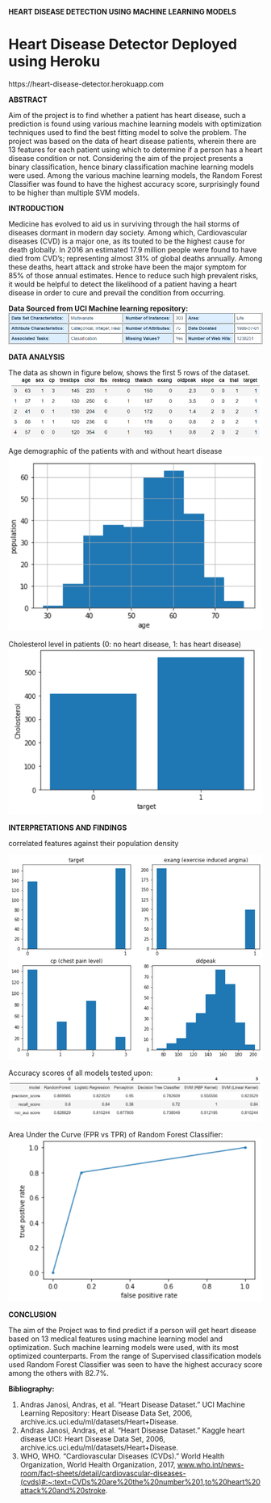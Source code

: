 <b>HEART DISEASE DETECTION USING MACHINE LEARNING MODELS</b>

<div>
 <h1>
<b>
 Heart Disease Detector Deployed using Heroku
  </b>
  </h1>
 <p>
 https://heart-disease-detector.herokuapp.com
 </p>
 </div>


<b>
ABSTRACT
</b>

Aim of the project is to find whether a patient has heart disease, such a prediction is found using various machine learning models with optimization techniques used to find the best fitting model to solve the problem. The project was based on the data of heart disease patients, wherein there are 13 features for each patient using which to determine if a person has a heart disease condition or not. Considering the aim of the project presents a binary classification, hence binary classification machine learning models were used. Among the various machine learning models, the Random Forest Classifier was found to have the highest accuracy score, surprisingly found to be higher than multiple SVM models. 

<b>
INTRODUCTION 
</b>

Medicine has evolved to aid us in surviving through the hail storms of diseases dormant in modern day society. Among which, Cardiovascular diseases (CVD) is a major one, as its touted to be the highest cause for death globally. In 2016 an estimated 17.9 million people were found to have died from CVD’s; representing almost 31% of global deaths annually. Among these deaths, heart attack and stroke have been the major symptom for 85% of those annual estimates. Hence to reduce such high prevalent risks, it would be helpful to detect the likelihood of a patient having a heart disease in order to cure and prevail the condition from occurring. 


<b> Data Sourced from UCI Machine learning repository:</b>
![Orignal Dataset Information](all_images/data_inforamtion.png)


<b> 
DATA ANALYSIS
</b>

The data as shown in figure below, shows the first 5 rows of the dataset. 
![Head of Dataset](all_images/data_head.png)


Age demographic of the patients with and without heart disease
![Age histogram](all_images/age_demograpjic.png)


Cholesterol level in patients (0: no heart disease, 1: has heart disease)
![Chol level histogram](all_images/chol.png)


<b>
INTERPRETATIONS AND FINDINGS
</b>

correlated features against their population density

![Findings](all_images/feature_scatrer_matic.png)


Accuracy scores of all models tested upon:
![accuracy](all_images/all_scores.png)


Area Under the Curve (FPR vs TPR) of Random Forest Classifier:
![AUC curve](all_images/auc_random_forest.png)


<b>
CONCLUSION
</b>

The aim of the Project was to find predict if a person will get heart disease based on 13 medical features using machine learning model and optimization. Such machine learning models were used, with its most optimized counterparts. From the range of Supervised classification models used Random Forest Classifier was seen to have the highest accuracy score among the others with 82.7%. 


<b> Bibliography: </b>
 1. Andras Janosi, Andras, et al. “Heart Disease Dataset.” UCI Machine Learning Repository: Heart Disease Data Set, 2006, archive.ics.uci.edu/ml/datasets/Heart+Disease.
2. Andras Janosi, Andras, et al. “Heart Disease Dataset.” Kaggle heart disease UCI: Heart Disease Data Set, 2006, archive.ics.uci.edu/ml/datasets/Heart+Disease.
3. WHO, WHO. “Cardiovascular Diseases (CVDs).” World Health Organization, World Health Organization, 2017, www.who.int/news-room/fact-sheets/detail/cardiovascular-diseases-(cvds)#:~:text=CVDs%20are%20the%20number%201,to%20heart%20attack%20and%20stroke.

